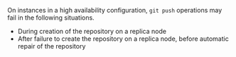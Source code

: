 On instances in a high availability configuration, `git push` operations may fail in the following situations.

* During creation of the repository on a replica node
* After failure to create the repository on a replica node, before automatic repair of the repository
